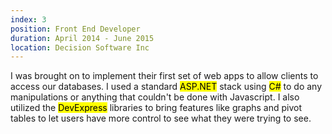 ```yaml
---
index: 3
position: Front End Developer
duration: April 2014 - June 2015
location: Decision Software Inc
---
```

I was brought on to implement their first set of web apps to allow clients to access our databases. I used a standard <mark>ASP.NET</mark> stack using <mark>C#</mark> to do any manipulations or anything that couldn't be done with Javascript. I also utilized the <mark>DevExpress</mark> libraries to bring features like graphs and pivot tables to let users have more control to see what they were trying to see.